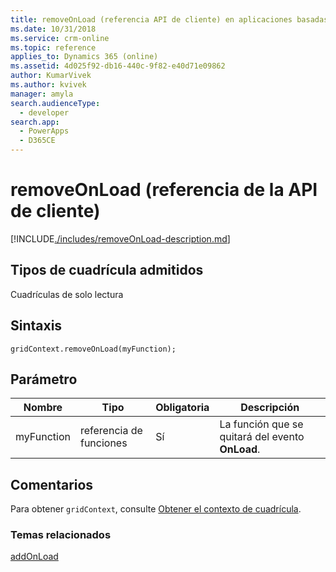 ```yaml
---
title: removeOnLoad (referencia API de cliente) en aplicaciones basadas en modelo| MicrosoftDocs
ms.date: 10/31/2018
ms.service: crm-online
ms.topic: reference
applies_to: Dynamics 365 (online)
ms.assetid: 4d025f92-db16-440c-9f82-e40d71e09862
author: KumarVivek
ms.author: kvivek
manager: amyla
search.audienceType:
  - developer
search.app:
  - PowerApps
  - D365CE
---
```

# <a name="removeonload-client-api-reference"></a>removeOnLoad (referencia de la API de cliente)



[!INCLUDE[./includes/removeOnLoad-description.md](./includes/removeOnLoad-description.md)]

## <a name="grid-types-supported"></a>Tipos de cuadrícula admitidos

Cuadrículas de solo lectura

## <a name="syntax"></a>Sintaxis

`gridContext.removeOnLoad(myFunction);`

## <a name="parameter"></a>Parámetro

|Nombre|Tipo|Obligatoria|Descripción|
|--|--|--|--|
|myFunction|referencia de funciones|Sí|La función que se quitará del evento **OnLoad**.

## <a name="remarks"></a>Comentarios

Para obtener `gridContext`, consulte [Obtener el contexto de cuadrícula](../../grids.md#bkmk_gridcontext).

### <a name="related-topics"></a>Temas relacionados

[addOnLoad](addOnLoad.md) 


